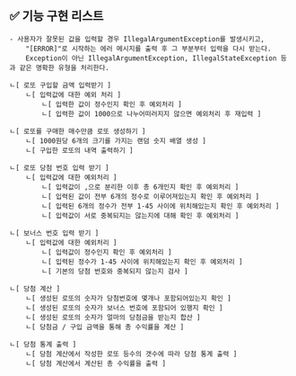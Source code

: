 ## ✅ 기능 구현 리스트

    - 사용자가 잘못된 값을 입력할 경우 IllegalArgumentException를 발생시키고, 
        "[ERROR]"로 시작하는 에러 메시지를 출력 후 그 부분부터 입력을 다시 받는다.
        Exception이 아닌 IllegalArgumentException, IllegalStateException 등과 같은 명확한 유형을 처리한다.

    ㄴ[ 로또 구입할 금액 입력받기 ]
        ㄴ[ 입력값에 대한 예외 처리 ]
            ㄴ[ 입력한 값이 정수인지 확인 후 예외처리 ]
            ㄴ[ 입력한 값이 1000으로 나누어떠러지지 않으면 예외처리 후 재입력 ]

    ㄴ[ 로또를 구매한 매수만큼 로또 생성하기 ]
        ㄴ[ 1000원당 6개의 크기를 가지는 랜덤 숫지 배열 생성 ]
        ㄴ[ 구입한 로또의 내역 출력하기 ]

    ㄴ[ 로또 당첨 번호 입력 받기 ]
        ㄴ[ 입력값에 대한 예외처리 ]
            ㄴ[ 입력값이 ,으로 분리한 이후 총 6개인지 확인 후 예외처리 ]
            ㄴ[ 입력된 값이 전부 6개의 정수로 이루어져있는지 확인 후 예외처리 ]
            ㄴ[ 입력된 6개의 정수가 전부 1-45 사이에 위치해있는지 확인 후 예외처리 ]
            ㄴ[ 입력값이 서로 중복되지는 않는지에 대해 확인 후 예외처리 ]

    ㄴ[ 보너스 번호 입력 받기 ]
        ㄴ[ 입력값에 대한 예외처리 ]
            ㄴ[ 입력값이 정수인지 확인 후 예외처리 ]
            ㄴ[ 입력된 정수가 1-45 사이에 위치해있는지 확인 후 예외처리 ]
            ㄴ[ 기본의 당첨 번호와 중복되지 않는지 검사 ]

    ㄴ[ 당첨 계산 ]
        ㄴ[ 생성된 로또의 숫자가 당첨번호에 몇개나 포함되어있는지 확인 ]
        ㄴ[ 생성된 로또의 숫자가 보너스 번호에 포함되어 있행지 확인 ]
        ㄴ[ 생성된 로또의 숫자가 얼마의 당첨금을 받는지 합산 ]
        ㄴ[ 당첨금 / 구입 금액을 통해 총 수익률을 계산 ] 

    ㄴ[ 당첨 통계 출력 ]
        ㄴ[ 당첨 계산에서 작성한 로또 등수의 갯수에 따라 당첨 통계 출력 ]
        ㄴ[ 당첨 계산에서 계산된 총 수익률을 출력 ]

